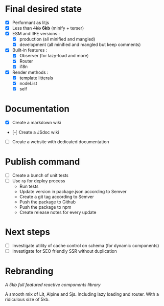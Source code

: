 # Final desired state

-   [x] Performant as litjs
-   [x] Less than ~~4kb~~ **6kb** (minify + terser)
-   [x] ESM and IIFE versions :
    -   [x] production (all minified and mangled)
    -   [x] development (all minified and mangled but keep comments)
-   [x] Built-in features :
    -   [x] Observer (for lazy-load and more)
    -   [x] Router
    -   [x] i18n
-   [x] Render methods :
    -   [x] template litterals
    -   [x] nodeList
    -   [x] self

# Documentation

-   [x] Create a markdown wiki
-   [-] Create a JSdoc wiki
-   [ ] Create a website with dedicated documentation

# Publish command

-   [ ] Create a bunch of unit tests
-   [ ] Use `np` for deploy process
    -   Run tests
    -   Update version in package.json according to Semver
    -   Create a git tag according to Semver
    -   Push the package to Github
    -   Push the package to npm
    -   Create release notes for every update

# Next steps

-   [ ] Investigate utility of cache control on schema (for dynamic components)
-   [ ] Investigate for SEO friendly SSR without duplication

# Rebranding

_A 5kb full featured reactive components library_

A smooth mix of Lit, Alpine and Sjs. Including lazy loading and router. With a ridiculous size of 5kb.
